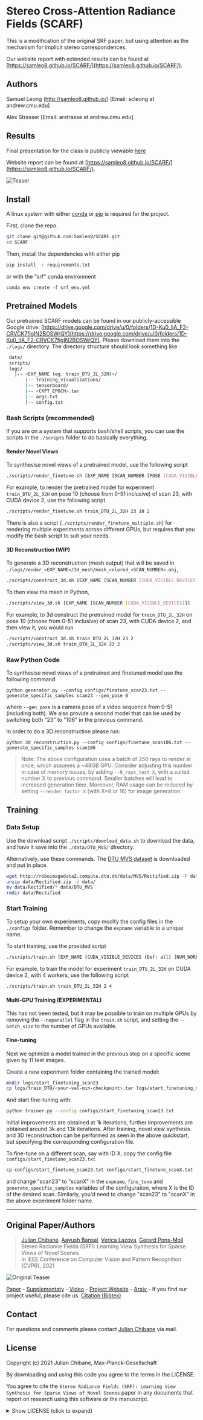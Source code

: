 
# Stereo Cross-Attention Radiance Fields (SCARF)

This is a modification of the original SRF paper, but using attention as the mechanism for implicit stereo correspondences.

Our website report with extended results can be found at [https://samleo8.github.io/SCARF/](https://samleo8.github.io/SCARF/).

## Authors

Samuel Leong (http://samleo8.github.io/) [Email: scleong at andrew.cmu.edu]

Alex Strasser [Email: arstrasse at andrew.cmu.edu]

## Results

Final presentation for the class is publicly viewable [here](https://docs.google.com/presentation/d/1BXCPMn_tfyXVVvL5m5Y0Ear06_MKOi1l6b6xrLuzZBk/edit?usp=sharing)

Website report can be found at [https://samleo8.github.io/SCARF/](https://samleo8.github.io/SCARF/).

![Teaser](teaser.png)

## Install

A linux system with either [conda](https://www.anaconda.com/) or [pip](https://pypi.org/) is required for the project.

First, clone the repo.

```bash
git clone git@github.com:Samleo8/SCARF.git
cd SCARF
```

Then, install the dependencies with either pip

```bash
pip install -r requirements.txt
```

or with the "srf" conda environment

```
conda env create -f srf_env.yml
```

## Pretrained Models

Our pretrained SCARF models can be found in our publicly-accessible Google drive: [https://drive.google.com/drive/u/0/folders/1D-Ku0_liA_F2-CRVCK7figIN2BOSWrQY](https://drive.google.com/drive/u/0/folders/1D-Ku0_liA_F2-CRVCK7figIN2BOSWrQY). Please download them into the `./logs/` directory. The directory structure should look something like

```bash
 data/
 scripts/
 logs/
   |-- <EXP_NAME (eg. train_DTU_2L_32H)>/
       |-- training_visualizations/
       |-- tensorboard/
       |-- <CKPT_EPOCH>.tar
       |-- args.txt
       |-- config.txt
```

### Bash Scripts (recommended)

If you are on a system that supports bash/shell scripts, you can use the scripts in the `./scripts` folder to do basically everything.

#### Render Novel Views

To synthesise novel views of a pretrained model, use the following script

```bash
./scripts/render_finetune.sh [EXP_NAME [SCAN_NUMBER [POSE [CUDA_VISIBLE_DEVICES]]]] 
```

For example, to render the pretrained model for experiment `train_DTU_2L_32H` on pose 10 (choose from 0-51 inclusive) of scan 23, with CUDA device 2, use the following script

```bash
./scripts/render_finetune.sh train_DTU_2L_32H 23 10 2
```

There is also a script (`./scripts/render_finetune_multiple.sh`) for rendering multiple experiments across different GPUs, but requires that you modify the bash script to suit your needs.

#### 3D Reconstruction (WIP)

To generate a 3D reconstruction (mesh output) that will be saved in `./logs/render_<EXP_NAME>/3d_mesh/mesh_colored_<SCAN_NUMBER>.obj`,

```bash
./scripts/construct_3d.sh [EXP_NAME [SCAN_NUMBER [CUDA_VISIBLE_DEVICES]]]
```

To then view the mesh in Python,

```bash
./scripts/view_3d.sh [EXP_NAME [SCAN_NUMBER [CUDA_VISIBLE_DEVICES]]]
```

For example, to 3d construct the pretrained model for `train_DTU_2L_32H` on pose 10 (choose from 0-51 inclusive) of scan 23, with CUDA device 2, and then view it, you would run

```bash
./scripts/construct_3d.sh train_DTU_2L_32H 23 2
./scripts/view_3d.sh train_DTU_2L_32H 23 2
```

### Raw Python Code

To synthesise novel views of a pretrained and finetuned model use the following command
```
python generator.py --config configs/finetune_scan23.txt --generate_specific_samples scan23 --gen_pose 0
```

where `--gen_pose` is a camera pose of a video sequence from 0-51 (including both).
We also provide a second model that can be used by switching both "23" to "106" in the previous command.

In order to do a 3D reconstruction please run:
```
python 3d_reconstruction.py --config configs/finetune_scan106.txt --generate_specific_samples scan106
```

> Note: The above configuration uses a batch of 250 rays to render at once, which assumes a ~48GB GPU.
> Consider adjusting this number in case of memory issues, by adding `--N_rays_test X`, with a suited number X to 
> previous command. Smaller batches will lead to increased generation time. Moreover, RAM usage can be reduced by
> setting `--render_factor X` (with X=8 or 16) for image generation.


## Training

### Data Setup

Use the download script `./scripts/download_data.sh` to download the data, and have it save into the `./data/DTU_MVS/` directory.

Alternatively, use these commands. The [DTU MVS dataset](https://roboimagedata.compute.dtu.dk/?page_id=36) is downloaded and put in 
place.

```bash
wget http://roboimagedata2.compute.dtu.dk/data/MVS/Rectified.zip -P data/
unzip data/Rectified.zip -d data/
mv data/Rectified/* data/DTU_MVS
rmdir data/Rectified
```

### Start Training

To setup your own experiments, copy modify the config files in the `./configs` folder. Remember to change the `expname` variable to a unique name.

To start training, use the provided script

```bash
./scripts/train.sh [EXP_NAME [CUDA_VISIBLE_DEVICES (Def: all) [NUM_WORKERS (Def: nproc)]]]
```

For example, to train the model for experiment `train_DTU_2L_32H` on CUDA device 2, with 4 workers, use the following script

```bash
./scripts/train.sh train_DTU_2L_32H 2 4
```

#### Multi-GPU Training (EXPERIMENTAL)

This has not been tested, but it may be possible to train on multiple GPUs by removing the `--noparallel` flag in the `train.sh` script, and setting the `--batch_size` to the number of GPUs available.

#### Fine-tuning

Next we optimize a model trained in the previous step on a specific scene given by 11 test images.

Create a new experiment folder containing the trained model:

```bash
mkdir logs/start_finetuning_scan23
cp logs/train_DTU/<your-val-min-checkpoint>.tar logs/start_finetuning_scan23/
```

And start fine-tuning with:

```bash
python trainer.py --config configs/start_finetuning_scan23.txt
```

Initial improvements are obtained at 1k iterations, further improvements are obtained around 3k and 13k iterations.
After training, novel view synthesis and 3D reconstruction can be performed as seen in the above quickstart, but
specifying the corresponding configuration file.

To fine-tune on a different scan, say with ID X, copy the config file `configs/start_finetune_scan23.txt`

```bash
cp configs/start_finetune_scan23.txt configs/start_finetune_scanX.txt
```

and change "scan23" to "scanX" in the `expname`, `fine_tune` and `generate_specific_samples` variables of the
configuration, where X is the ID of the desired scan. Similarly, you'd need to change "scan23" to "scanX" in the above
experiment folder name.

---

## Original Paper/Authors

> [Julian Chibane](http://virtualhumans.mpi-inf.mpg.de/people/Chibane.html), 
> [Aayush Bansal](http://www.cs.cmu.edu/~aayushb/),
> [Verica Lazova](http://virtualhumans.mpi-inf.mpg.de/people/Lazova.html),
> [Gerard Pons-Moll](http://virtualhumans.mpi-inf.mpg.de/people/pons-moll.html) <br />
> Stereo Radiance Fields (SRF): Learning View Synthesis for Sparse Views of Novel Scenes <br />
> In IEEE Conference on Computer Vision and Pattern Recognition (CVPR), 2021

![Original Teaser](teaser_orig.png)

[Paper](https://virtualhumans.mpi-inf.mpg.de/papers/chibane21SRF/chibane21srf.pdf) - 
[Supplementaty](https://virtualhumans.mpi-inf.mpg.de/papers/chibane21SRF/chibane21srf_supp.pdf) -
[Video](https://virtualhumans.mpi-inf.mpg.de/srf/#video) -
[Project Website](https://virtualhumans.mpi-inf.mpg.de/srf/) -
[Arxiv](https://arxiv.org/abs/2104.06935) -
If you find our project useful, please cite us. [Citation (Bibtex)](https://virtualhumans.mpi-inf.mpg.de/srf/#citation)
## Contact

For questions and comments please contact [Julian Chibane](http://virtualhumans.mpi-inf.mpg.de/people/Chibane.html) via mail.

## License
Copyright (c) 2021 Julian Chibane, Max-Planck-Gesellschaft

By downloading and using this code you agree to the terms in the LICENSE.

You agree to cite the `Stereo Radiance Fields (SRF): Learning View Synthesis for Sparse Views of Novel Scenes` paper in 
any documents that report on research using this software or the manuscript.


<details>
  <summary> Show LICENSE (click to expand) </summary>
Please read carefully the following terms and conditions and any accompanying documentation before you download and/or use this software and associated documentation files (the "Software").

The authors hereby grant you a non-exclusive, non-transferable, free of charge right to copy, modify, merge, publish, distribute, and sublicense the Software for the sole purpose of performing non-commercial scientific research, non-commercial education, or non-commercial artistic projects.

Any other use, in particular any use for commercial purposes, is prohibited. This includes, without limitation, incorporation in a commercial product, use in a commercial service, or production of other artefacts for commercial purposes.
For commercial inquiries, please see above contact information.

THE SOFTWARE IS PROVIDED "AS IS", WITHOUT WARRANTY OF ANY KIND, EXPRESS OR IMPLIED, INCLUDING BUT NOT LIMITED TO THE WARRANTIES OF MERCHANTABILITY, FITNESS FOR A PARTICULAR PURPOSE AND NONINFRINGEMENT. IN NO EVENT SHALL THE AUTHORS OR COPYRIGHT HOLDERS BE LIABLE FOR ANY CLAIM, DAMAGES OR OTHER LIABILITY, WHETHER IN AN ACTION OF CONTRACT, TORT OR OTHERWISE, ARISING FROM, OUT OF OR IN CONNECTION WITH THE SOFTWARE OR THE USE OR OTHER DEALINGS IN THE SOFTWARE.

You understand and agree that the authors are under no obligation to provide either maintenance services, update services, notices of latent defects, or corrections of defects with regard to the Software. The authors nevertheless reserve the right to update, modify, or discontinue the Software at any time.

The above copyright notice and this permission notice shall be included in all copies or substantial portions of the Software.

</details>

